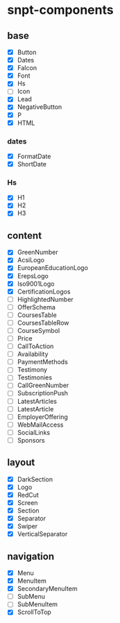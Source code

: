 # snpt-components

## base

  - [x] Button
  - [x] Dates
  - [x] FaIcon
  - [x] Font
  - [x] Hs
  - [ ] Icon
  - [x] Lead
  - [x] NegativeButton
  - [x] P
  - [x] HTML

### dates

  - [x] FormatDate
  - [x] ShortDate

### Hs

  - [x] H1
  - [x] H2
  - [x] H3

## content

  - [x] GreenNumber
  - [x] AcsiLogo
  - [x] EuropeanEducationLogo
  - [x] ErepsLogo
  - [x] Iso9001Logo
  - [x] CertificationLogos
  - [ ] HighlightedNumber
  - [ ] OfferSchema
  - [ ] CoursesTable
  - [ ] CoursesTableRow
  - [ ] CourseSymbol
  - [ ] Price
  - [ ] CallToAction
  - [ ] Availability
  - [ ] PaymentMethods
  - [ ] Testimony
  - [ ] Testimonies
  - [ ] CallGreenNumber
  - [ ] SubscriptionPush
  - [ ] LatestArticles
  - [ ] LatestArticle
  - [ ] EmployerOffering
  - [ ] WebMailAccess
  - [ ] SocialLinks
  - [ ] Sponsors

## layout

  - [x] DarkSection
  - [x] Logo
  - [x] RedCut
  - [x] Screen
  - [x] Section
  - [x] Separator
  - [x] Swiper
  - [x] VerticalSeparator

## navigation

  - [x] Menu
  - [x] MenuItem
  - [x] SecondaryMenuItem
  - [ ] SubMenu
  - [ ] SubMenuItem
  - [x] ScrollToTop
